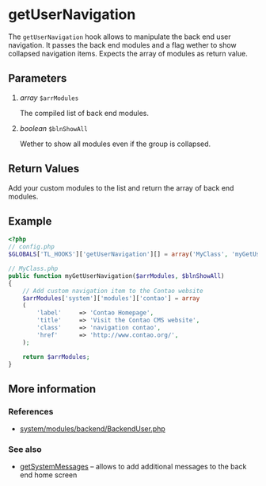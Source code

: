 # getUserNavigation

The `getUserNavigation` hook allows to manipulate the back end user navigation.
It passes the back end modules and a flag wether to show collapsed navigation
items. Expects the array of modules as return value.


## Parameters

1. *array* `$arrModules`

    The compiled list of back end modules.

2. *boolean* `$blnShowAll`

    Wether to show all modules even if the group is collapsed.


## Return Values

Add your custom modules to the list and return the array of back end modules.


## Example

```php
<?php
// config.php
$GLOBALS['TL_HOOKS']['getUserNavigation'][] = array('MyClass', 'myGetUserNavigation');

// MyClass.php
public function myGetUserNavigation($arrModules, $blnShowAll)
{
    // Add custom navigation item to the Contao website
    $arrModules['system']['modules']['contao'] = array
    (
        'label'		=> 'Contao Homepage',
        'title'		=> 'Visit the Contao CMS website',
        'class'		=> 'navigation contao',
        'href'		=> 'http://www.contao.org/',
    );

    return $arrModules;
}
```


## More information


### References

- [system/modules/backend/BackendUser.php](https://github.com/contao/core/blob/2.11.7/system/modules/backend/BackendUser.php#L468)


### See also

- [getSystemMessages](getSystemMessages.md) – allows to add additional messages to the back end home screen
